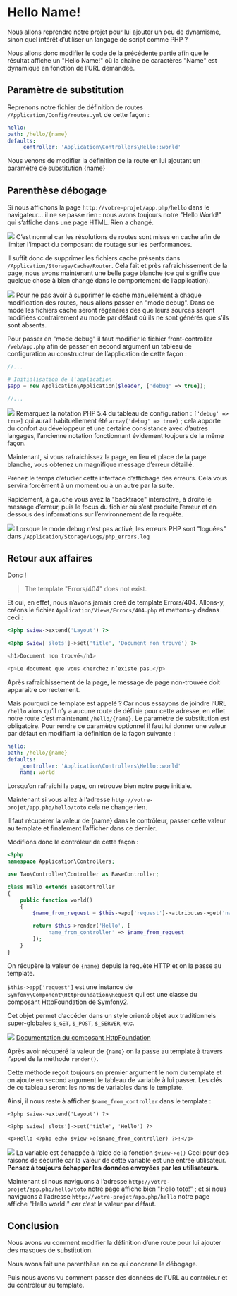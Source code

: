 # Hello Name!

Nous allons reprendre notre projet pour lui ajouter un peu de dynamisme, sinon quel intérêt d’utiliser un langage de script comme PHP ?

Nous allons donc modifier le code de la précédente partie afin que le résultat affiche un "Hello Name!" où la chaine de caractères "Name" est dynamique en fonction de l’URL demandée.

## Paramètre de substitution

Reprenons notre fichier de définition de routes `/Application/Config/routes.yml` de cette façon :

```yml
hello:
path: /hello/{name}
defaults:
	_controller: 'Application\Controllers\Hello::world'
```
Nous venons de modifier la définition de la route en lui ajoutant un paramètre de substitution {name}

## Parenthèse débogage

Si nous affichons la page `http://votre-projet/app.php/hello` dans le navigateur... il ne se passe rien : nous avons toujours notre "Hello World!" qui s’affiche dans une page HTML. Rien a changé.

![](https://raw.githubusercontent.com/forxer/tao-tuto/master/book/assets/emblem-important.png) C’est normal car les résolutions de routes sont mises en cache afin de limiter l’impact du composant de routage sur les performances.

Il suffit donc de supprimer les fichiers cache présents dans `/Application/Storage/Cache/Router`. Cela fait et près rafraichissement de la page, nous avons maintenant une belle page blanche (ce qui signifie que quelque chose à bien changé dans le comportement de l’application).

![](https://raw.githubusercontent.com/forxer/tao-tuto/master/book/assets/dialog-information.png) Pour ne pas avoir à supprimer le cache manuellement à chaque modification des routes, nous allons passer en "mode debug". Dans ce mode les fichiers cache seront régénérés dès que leurs sources seront modifiées contrairement au mode par défaut où ils ne sont générés que s’ils sont absents.

Pour passer en "mode debug" il faut modifier le fichier front-controller `/web/app.php` afin de passer en second argument un tableau de configuration au constructeur de l’application de cette façon :

```php
//...

# Initialisation de l'application
$app = new Application\Application($loader, ['debug' => true]);

//...
```

![](https://raw.githubusercontent.com/forxer/tao-tuto/master/book/assets/dialog-information.png) Remarquez la notation PHP 5.4 du tableau de configuration : `['debug' => true]` qui aurait habituellement été `array('debug' => true)` ; cela apporte du confort au développeur et une certaine consistance avec d’autres langages, l’ancienne notation fonctionnant évidement toujours de la même façon.

Maintenant, si vous rafraichissez la page, en lieu et place de la page blanche, vous obtenez un magnifique message d’erreur détaillé.

Prenez le temps d’étudier cette interface d’affichage des erreurs. Cela vous servira forcément à un moment ou à un autre par la suite.

Rapidement, à gauche vous avez la "backtrace" interactive, à droite le message d’erreur, puis le focus du fichier où s’est produite l’erreur et en dessous des informations sur l’environnement de la requête.

![](https://raw.githubusercontent.com/forxer/tao-tuto/master/book/assets/dialog-information.png) Lorsque le mode debug n’est pas activé, les erreurs PHP sont "loguées" dans `/Application/Storage/Logs/php_errors.log`

## Retour aux affaires

Donc !

> The template "Errors/404" does not exist.

Et oui, en effet, nous n’avons jamais créé de template Errors/404. Allons-y, créons le fichier `Application/Views/Errors/404.php` et mettons-y dedans ceci :

```php
<?php $view->extend('Layout') ?>

<?php $view['slots']->set('title', 'Document non trouvé') ?>

<h1>Document non trouvé</h1>

<p>Le document que vous cherchez n’existe pas.</p>
```

Après rafraichissement de la page, le message de page non-trouvée doit apparaitre correctement.

Mais pourquoi ce template est appelé ? Car nous essayons de joindre l’URL `/hello` alors qu’il n’y a aucune route de définie pour cette adresse, en effet notre route c’est maintenant `/hello/{name}`. Le paramètre de substitution est obligatoire. Pour rendre ce paramètre optionnel il faut lui donner une valeur par défaut en modifiant la définition de la façon suivante :

```yml
hello:
path: /hello/{name}
defaults:
	_controller: 'Application\Controllers\Hello::world'
	name: world
```

Lorsqu’on rafraichi la page, on retrouve bien notre page initiale.

Maintenant si vous allez à l’adresse `http://votre-projet/app.php/hello/toto` cela ne change rien.

Il faut récupérer la valeur de {name} dans le contrôleur, passer cette valeur au template et finalement l’afficher dans ce dernier.

Modifions donc le contrôleur de cette façon :

```php
<?php
namespace Application\Controllers;

use Tao\Controller\Controller as BaseController;

class Hello extends BaseController
{
	public function world()
	{
		$name_from_request = $this->app['request']->attributes->get('name');

		return $this->render('Hello', [
			'name_from_controller' => $name_from_request
		]);
	}
}
```
On récupère la valeur de `{name}` depuis la requête HTTP et on la passe au template.

`$this->app['request']` est une instance de `Symfony\Component\HttpFoundation\Request` qui est une classe du composant HttpFoundation de Symfony2.

Cet objet permet d’accéder dans un style orienté objet aux traditionnels super-globales `$_GET`, `$_POST`, `$_SERVER`, etc.

![](https://raw.githubusercontent.com/forxer/tao-tuto/master/book/assets/text-html.png) [Documentation du composant HttpFoundation](http://symfony.com/fr/doc/current/components/http_foundation/introduction.html)

Après avoir récupéré la valeur de `{name}` on la passe au template à travers l’appel de la méthode `render()`.

Cette méthode reçoit toujours en premier argument le nom du template et on ajoute en second argument le tableau de variable à lui passer. Les clés de ce tableau seront les noms de variables dans le template.

Ainsi, il nous reste à afficher `$name_from_controller` dans le template :

```html+php
<?php $view->extend('Layout') ?>

<?php $view['slots']->set('title', 'Hello') ?>

<p>Hello <?php echo $view->e($name_from_controller) ?>!</p>
```
![](https://raw.githubusercontent.com/forxer/tao-tuto/master/book/assets/emblem-important.png) La variable est échappée à l’aide de la fonction `$view->e()` Ceci pour des raisons de sécurité car la valeur de cette variable est une entrée utilisateur.
**Pensez à toujours échapper les données envoyées par les utilisateurs.**

Maintenant si nous naviguons à l’adresse `http://votre-projet/app.php/hello/toto` notre page affiche bien "Hello toto!" ; et si nous naviguons à l’adresse `http://votre-projet/app.php/hello` notre page affiche "Hello world!" car c’est la valeur par défaut.

## Conclusion

Nous avons vu comment modifier la définition d’une route pour lui ajouter des masques de substitution.

Nous avons fait une parenthèse en ce qui concerne le débogage.

Puis nous avons vu comment passer des données de l’URL au contrôleur et du contrôleur au template.

